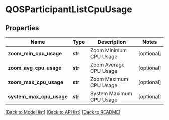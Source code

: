 # QOSParticipantListCpuUsage

## Properties
Name | Type | Description | Notes
------------ | ------------- | ------------- | -------------
**zoom_min_cpu_usage** | **str** | Zoom Minimum CPU Usage | [optional] 
**zoom_avg_cpu_usage** | **str** | Zoom Average CPU Usage | [optional] 
**zoom_max_cpu_usage** | **str** | Zoom Maximum CPU Usage | [optional] 
**system_max_cpu_usage** | **str** | System Maximum CPU Usage | [optional] 

[[Back to Model list]](../README.md#documentation-for-models) [[Back to API list]](../README.md#documentation-for-api-endpoints) [[Back to README]](../README.md)

